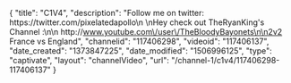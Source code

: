 {
    "title": "C1V4",
    "description": "Follow me on twitter: https:\/\/twitter.com\/pixelatedapollo\n \nHey check out TheRyanKing's Channel :\n\n http:\/\/www.youtube.com\/user\/TheBloodyBayonets\n\n2v2 France vs England",
    "channelid": "117406298",
    "videoid": "117406137",
    "date_created": "1373847225",
    "date_modified": "1506996125",
    "type": "captivate",
    "layout": "channelVideo",
    "url": "\/channel-1\/c1v4\/117406298-117406137"
}
